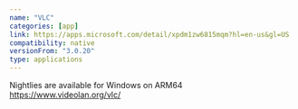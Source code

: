 ```yaml
---
name: "VLC"
categories: [app]
link: https://apps.microsoft.com/detail/xpdm1zw6815mqm?hl=en-us&gl=US
compatibility: native
versionFrom: "3.0.20"
type: applications
---
```


Nightlies are available for Windows on ARM64 https://www.videolan.org/vlc/
